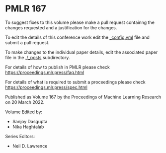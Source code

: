 # PMLR 167

To suggest fixes to this volume please make a pull request containng the changes requested and a justification for the changes.

To edit the details of this conference work edit the [_config.yml](./_config.yml) file and submit a pull request.

To make changes to the individual paper details, edit the associated paper file in the [./_posts](./_posts) subdirectory.

For details of how to publish in PMLR please check https://proceedings.mlr.press/faq.html

For details of what is required to submit a proceedings please check https://proceedings.mlr.press/spec.html



Published as Volume 167 by the Proceedings of Machine Learning Research on 20 March 2022.

Volume Edited by:
  * Sanjoy Dasgupta
  * Nika Haghtalab

Series Editors:
  * Neil D. Lawrence
